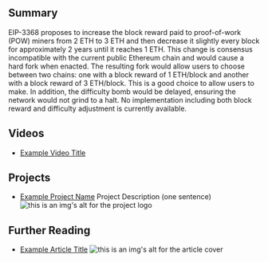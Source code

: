 ## Summary

EIP-3368 proposes to increase the block reward paid to proof-of-work (POW) miners from 2 ETH to 3 ETH and then decrease it slightly every block for approximately 2 years until it reaches 1 ETH. This change is consensus incompatible with the current public Ethereum chain and would cause a hard fork when enacted. The resulting fork would allow users to choose between two chains: one with a block reward of 1 ETH/block and another with a block reward of 3 ETH/block. This is a good choice to allow users to make. In addition, the difficulty bomb would be delayed, ensuring the network would not grind to a halt. No implementation including both block reward and difficulty adjustment is currently available.

## Videos

- [Example Video Title](https://www.youtube.com/watch?v=TDGq4aeevgY)

## Projects

- [Example Project Name](https://xxxx.xxx/xxxxx) Project Description (one sentence) ![this is an img's alt for the project logo](https://xxxx.xxx/project-logo.xxx)

## Further Reading

- [Example Article Title](https://xxxx.xxx/xxxxx) ![this is an img's alt for the article cover](https://xxxx.xxx/article-cover.xxx)
